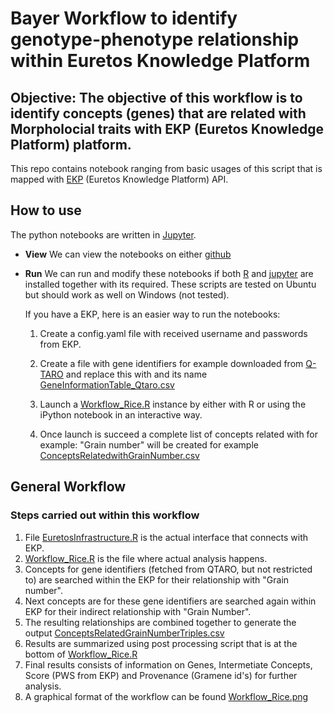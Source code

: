 # Bayer Workflow to identify genotype-phenotype relationship within Euretos Knowledge Platform

## Objective: The objective of this workflow is to identify concepts (genes) that are related with Morpholocial traits with EKP (Euretos Knowledge Platform) platform.


This repo contains notebook ranging from basic usages of this script that is mapped with [EKP](http://www.euretos.com/EKPlatform.php) (Euretos Knowledge Platform) API.

## How to use

The python notebooks are written in [Jupyter](http://jupyter.org/).

- **View** We can view the notebooks on either
  [github](https://github.com/DTL-FAIRData/ODEX4all-UseCases/blob/master/Bayer/src/Workflow_Rice.ipynb)

- **Run** We can run and modify these notebooks if both [R](https://www.r-project.org/) and [jupyter](http://jupyter.org/) are installed together with its required. These scripts are tested on Ubuntu but should work as well on Windows (not tested).

  If you have a EKP, here is an easier way to run the notebooks:
  
  1. Create a config.yaml file with received username and passwords from EKP. 
  
  2. Create a file with gene identifiers for example downloaded from [Q-TARO](http://qtaro.abr.affrc.go.jp) and replace this with and its name [GeneInformationTable_Qtaro.csv](https://github.com/DTL-FAIRData/ODEX4all-UseCases/blob/master/Bayer/data/GeneInformationTable_Qtaro.csv)

  1.  Launch a [Workflow_Rice.R](https://github.com/DTL-FAIRData/ODEX4all-UseCases/blob/master/Bayer/src/Workflow_Rice.R) instance by either with R or using the iPython notebook in an interactive way.

  2.  Once launch is succeed a complete list of concepts related with for example: "Grain number" will be created for example [ConceptsRelatedwithGrainNumber.csv](https://github.com/DTL-FAIRData/ODEX4all-UseCases/blob/master/Bayer/src/ConceptsRelatedwithGrainNumber.csv)

## General Workflow
### Steps carried out within this workflow
1. File [EuretosInfrastructure.R](https://github.com/DTL-FAIRData/ODEX4all-UseCases/blob/master/DSM/src/EuretosInfrastructure.R) is the actual interface that connects with EKP.
2. [Workflow_Rice.R](https://github.com/DTL-FAIRData/ODEX4all-UseCases/blob/master/Bayer/src/Workflow_Rice.R) is the file where actual analysis happens.
3. Concepts for gene identifiers (fetched from QTARO, but not restricted to) are searched within the EKP for their relationship with "Grain number".
4. Next concepts are for these gene identifiers are searched again within EKP for their indirect relationship with "Grain Number".
5. The resulting relationships are combined together to generate the output [ConceptsRelatedGrainNumberTriples.csv](https://github.com/DTL-FAIRData/ODEX4all-UseCases/blob/master/Bayer/src/ConceptsRelatedGrainNumberTriples.csv)
6. Results are summarized using post processing script that is at the bottom of [Workflow_Rice.R](https://github.com/DTL-FAIRData/ODEX4all-UseCases/blob/master/Bayer/src/Workflow_Rice.R)
7. Final results consists of information on Genes, Intermetiate Concepts, Score (PWS from EKP) and Provenance (Gramene id's) for further analysis.
8. A graphical format of the workflow can be found [Workflow_Rice.png](https://github.com/DTL-FAIRData/ODEX4all-UseCases/blob/master/Bayer/src/Workflow_Rice.png)
